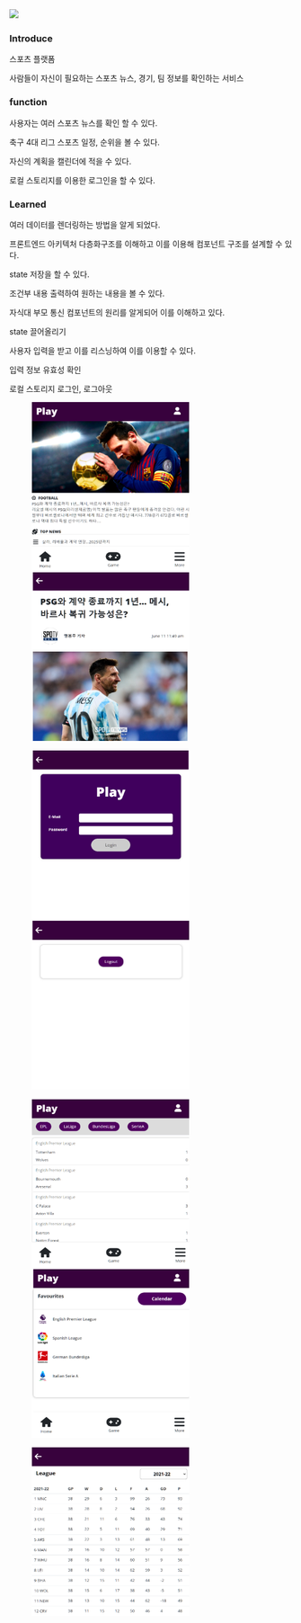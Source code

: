 <img src="Img/playlogo.jpg">

### Introduce

스포츠 플랫폼

사람들이 자신이 필요하는 스포츠 뉴스, 경기, 팀 정보를 확인하는 서비스

### function

사용자는 여러 스포츠 뉴스를 확인 할 수 있다.

축구 4대 리그 스포츠 일정, 순위을 볼 수 있다.

자신의 계획을 캘린더에 적을 수 있다.

로컬 스토리지를 이용한 로그인을 할 수 있다.

### Learned

여러 데이터를 렌더링하는 방법을 알게 되었다.

프론트엔드 아키텍처 다층화구조를 이해하고 이를 이용해 컴포넌트 구조를 설계할 수 있다.

state 저장을 할 수 있다.

조건부 내용 출력하여 원하는 내용을 볼 수 있다.

자식대 부모 통신 컴포넌트의 원리를 알게되어 이를 이해하고 있다.

state 끌어올리기

사용자 입력을 받고 이를 리스닝하여 이를 이용할 수 있다.

입력 정보 유효성 확인

로컬 스토리지 로그인, 로그아웃

<figure class="half">
<img src="./Image/home.jpg" width=280 height=300/>
<img src="./Image/News.jpg" width=280 height=300/>
</figure>
<figure class="half">
<img src="./Image/Login.jpg" width=280 height=300/>
<img src="./Image/Logout.jpg" width=280 height=300/>
</figure>
<figure class="half">
<img src="Image/Game.jpg" width=280 height=300/>
<img src="Image/More.jpg" width=280 height=300/>
</figure>
<figure class="half">
<img src="Image/Table.jpg" width=280 height=300/>
</figure>